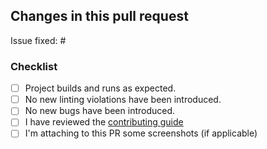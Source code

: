 ## Changes in this pull request

Issue fixed: #

### Checklist

- [ ] Project builds and runs as expected.
- [ ] No new linting violations have been introduced.
- [ ] No new bugs have been introduced.
- [ ] I have reviewed the [contributing guide](https://github.com/evolution-app/ios/blob/development/.github/CONTRIBUTING.md)
- [ ] I'm attaching to this PR some screenshots (if applicable)